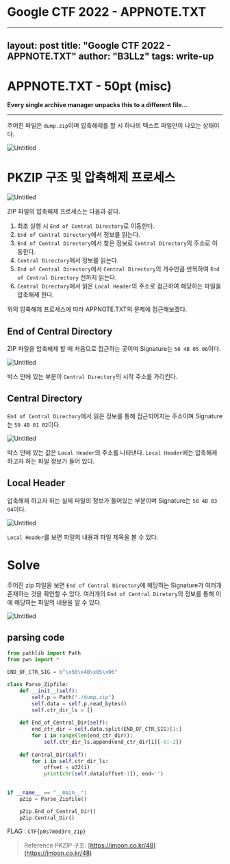 # Google CTF 2022 - APPNOTE.TXT
---
layout: post
title: "Google CTF 2022 - APPNOTE.TXT"
author: "B3LLz"
tags: write-up
---


# APPNOTE.TXT - 50pt (misc)

**Every single archive manager unpacks this to a different file...**

---

주어진 파일은 `dump.zip`이며 압축해제를 할 시 하나의 텍스트 파일만이 나오는 상태이다.

![Untitled](Google%20CTF%202022%20-%20APPNOTE%20TXT%20e8062db1cb0a4362bd77ba7c72b2a06a/Untitled.png)

# PKZIP 구조 및 압축해제 프로세스

![Untitled](Google%20CTF%202022%20-%20APPNOTE%20TXT%20e8062db1cb0a4362bd77ba7c72b2a06a/Untitled%201.png)

ZIP 파일의 압축해제 프로세스는 다음과 같다.

1. 최초 실행 시 `End of Central Directory`로 이동한다.
2. `End of Central Directory`에서 정보를 읽는다.
3. `End of Central Directory`에서 찾은 정보로 `Central Directory`의 주소로 이동한다.
4. `Central Directory`에서 정보를 읽는다.
5. `End of Central Directory`에서 `Central Directory`의 개수만큼 반복하여 `End of Central Directory` 전까지 읽는다.
6. `Central Directory`에서 읽은 `Local Header`의 주소로 접근하여 해당하는 파일을 압축해제 한다.

위의 압축해제 프로세스에 따라 APPNOTE.TXT의 문제에 접근해보겠다.

## End of Central Directory

ZIP 파일을 압축해제 할 때 처음으로 접근하는 곳이며 Signature는 `50 4B 05 06`이다.

![Untitled](Google%20CTF%202022%20-%20APPNOTE%20TXT%20e8062db1cb0a4362bd77ba7c72b2a06a/Untitled%202.png)

박스 안에 있는 부분이 `Central Directory`의 시작 주소를 가리킨다.

## Central Directory

`End of Central Directory`에서 읽은 정보를 통해 접근되어지는 주소이며 Signature는 `50 4B 01 02`이다.

![Untitled](Google%20CTF%202022%20-%20APPNOTE%20TXT%20e8062db1cb0a4362bd77ba7c72b2a06a/Untitled%203.png)

박스 안에 있는 값은 `Local Header`의 주소를 나타낸다. `Local Header`에는 압축해제 하고자 하는 파일 정보가 들어 있다.

## Local Header

압축해제 하고자 하는 실제 파일의 정보가 들어있는 부분이며 Signature는 `50 4B 03 04`이다.

![Untitled](Google%20CTF%202022%20-%20APPNOTE%20TXT%20e8062db1cb0a4362bd77ba7c72b2a06a/Untitled%204.png)

`Local Header`를 보면 파일의 내용과 파일 제목을 볼 수 있다.

# Solve

주어진 zip 파일을 보면 `End of Central Directory`에 해당하는 Signature가 여러개 존재하는 것을 확인할 수 있다. 여러개의 `End of Central Diretory`의 정보를 통해 이에 해당하는 파일의 내용을 알 수 있다.

![Untitled](Google%20CTF%202022%20-%20APPNOTE%20TXT%20e8062db1cb0a4362bd77ba7c72b2a06a/Untitled%205.png)

## parsing code

```python
from pathlib import Path
from pwn import *

END_OF_CTR_SIG = b"\x50\x4B\x05\x06"

class Parse_Zipfile:
    def __init__(self):
        self.p = Path("./dump.zip")
        self.data = self.p.read_bytes()
        self.ctr_dir_ls = []
    
    def End_of_Central_Dir(self):
        end_ctr_dir = self.data.split(END_OF_CTR_SIG)[1:]
        for i in range(len(end_ctr_dir)):
            self.ctr_dir_ls.append(end_ctr_dir[i][-6:-2])
    
    def Central_Dir(self):
        for i in self.ctr_dir_ls:
            offset = u32(i)
            print(chr(self.data[offset-1]), end='')
            

if __name__ == "__main__":
    pZip = Parse_Zipfile()

    pZip.End_of_Central_Dir()
    pZip.Central_Dir()
```

FLAG : `CTF{p0s7m0d3rn_z1p}`

> Reference
PKZIP 구조:  [https://jmoon.co.kr/48](https://jmoon.co.kr/48)
>
